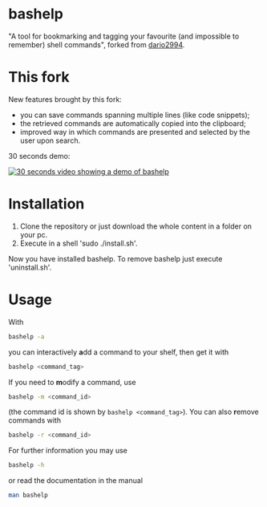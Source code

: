 bashelp
=======
"A tool for bookmarking and tagging your favourite (and impossible to remember) shell commands", forked from [dario2994](https://github.com/dario2994/bashelp).

This fork
========

New features brought by this fork:

- you can save commands spanning multiple lines (like code snippets);
- the retrieved commands are automatically copied into the clipboard;
- improved way in which commands are presented and selected by the user upon search.

30 seconds demo:

[![30 seconds video showing a demo of bashelp](https://img.youtube.com/vi/CbDKKno5-p8/0.jpg)](https://www.youtube.com/watch?v=CbDKKno5-p8)

Installation
============
1. Clone the repository or just download the whole content in a folder on your pc.
2. Execute in a shell 'sudo ./install.sh'.

Now you have installed bashelp.
To remove bashelp just execute 'uninstall.sh'.

Usage
=====
With
```bash
bashelp -a
```
you can interactively **a**dd a command to your shelf,
then get it with
```bash
bashelp <command_tag>
```
If you need to **m**odify a command, use
```bash
bashelp -m <command_id>
```
(the command id is shown by `bashelp <command_tag>`).
You can also **r**emove commands with
```bash
bashelp -r <command_id>
```

For further information you may use 
```bash
bashelp -h
```
or read the documentation in the manual
```bash
man bashelp
```
